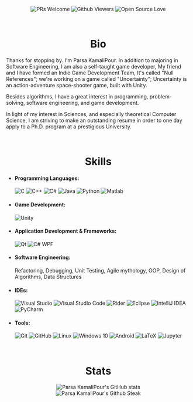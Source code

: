 
<p align="center">
<img alt="PRs Welcome" src="https://img.shields.io/badge/PRs-welcome-1abedb.svg?style=flat&logo=github">
<img alt="Github Viewers" src="https://visitor-badge.glitch.me/badge?page_id=benymaxparsa.benymaxparsa">
<img alt="Open Source Love" src="https://img.shields.io/badge/Open%20Source-%E2%99%A1-purple">
</p>

 <br />
<p align="center">
  <h1 align="center"> Bio </h1>
<p h2 align="center">

Thanks for stopping by. I'm Parsa KamaliPour. In addition to majoring in Software Engineering, I am also a self-taught game developer, My friend and I have formed an Indie Game Development Team, It's called "Null References"; we're working on a game called "Uncertainty"; Uncertainty is an action-adventure space-shooter game, built with Unity.

Besides algorithms, I have a great interest in programming, problem-solving, software engineering, and game development.  

In light of my interest in Sciences, and especially theoretical Computer Science, I am striving to make an outstanding resume in order to one day apply to a Ph.D. program at a prestigious University.


  
 <br />
<p align="center">
  <h1 align="center"> Skills </h1>
<p h2 align="center">

- #### Programming Languages:
  <img alt="C" src="https://img.shields.io/badge/c-%2300599C.svg?style=for-the-badge&logo=c&logoColor=white"/> <img alt="C++" src="https://img.shields.io/badge/c++-%2300599C.svg?style=for-the-badge&logo=c%2B%2B&logoColor=white"/> <img alt="C#" src="https://img.shields.io/badge/c%23-%23239120.svg?style=for-the-badge&logo=c-sharp&logoColor=white"/> <img alt="Java" src="https://img.shields.io/badge/java-%23ED8B00.svg?style=for-the-badge&logo=java&logoColor=white"/> <img alt="Python" src="https://img.shields.io/badge/python-%2314354C.svg?style=for-the-badge&logo=python&logoColor=white"/> <img alt="Matlab" src="https://img.shields.io/badge/Matlab®-%23E34F26.svg?style=for-the-badge&logo=matlab&logoColor=white"/>
  
- #### Game Development:
  <img alt="Unity" src="https://img.shields.io/badge/unity-%23000000.svg?style=for-the-badge&logo=unity&logoColor=white"/>
  
- #### Application Development & Frameworks:
  <img alt="Qt" src="https://img.shields.io/badge/Qt-%23217346.svg?style=for-the-badge&logo=Qt&logoColor=white"/>  <img alt="C# WPF" src="https://img.shields.io/badge/WPF-%23239120.svg?style=for-the-badge&logo=c-sharp&logoColor=white"/>

  
- #### Software Engineering:
  Refactoring, Debugging, Unit Testing, Agile mythology, OOP, Design of Algorithms, Data Structures
  
- #### IDEs:
  <img alt="Visual Studio" src="https://img.shields.io/badge/VisualStudio-5C2D91.svg?style=for-the-badge&logo=visual-studio&logoColor=white"/> <img alt="Visual Studio Code" src="https://img.shields.io/badge/VisualStudioCode-0078d7.svg?style=for-the-badge&logo=visual-studio-code&logoColor=white"/> <img alt="Rider" src="https://img.shields.io/badge/Rider-000000.svg?style=for-the-badge&logo=Rider&logoColor=white&color=black&labelColor=crimson"/> <img alt="Eclipse" src="https://img.shields.io/badge/Eclipse-FE7A16.svg?style=for-the-badge&logo=Eclipse&logoColor=white"/> 	<img alt="IntelliJ IDEA" src="https://img.shields.io/badge/IntelliJIDEA-000000.svg?style=for-the-badge&logo=intellij-idea&logoColor=white"/> <img alt="PyCharm" src="https://img.shields.io/badge/pycharm-143?style=for-the-badge&logo=pycharm&logoColor=black&color=black&labelColor=green"/> 
  
- #### Tools:
  <img alt="Git" src="https://img.shields.io/badge/git-%23F05033.svg?style=for-the-badge&logo=git&logoColor=white"/> <img alt="GitHub" src="https://img.shields.io/badge/github-%23121011.svg?style=for-the-badge&logo=github&logoColor=white"/> <img alt="Linux" src="https://img.shields.io/badge/Linux-FCC624?style=for-the-badge&logo=linux&logoColor=black"> <img alt="Windows 10" src="https://img.shields.io/badge/Windows-0078D6?style=for-the-badge&logo=windows&logoColor=white" /> <img alt="Android" src="https://img.shields.io/badge/Android-3DDC84?style=for-the-badge&logo=android&logoColor=white" /> <img alt="LaTeX" src="https://img.shields.io/badge/latex-%23008080.svg?style=for-the-badge&logo=latex&logoColor=white"/> <img alt="Jupyter" src="https://img.shields.io/badge/Jupyter-%23F37626.svg?style=for-the-badge&logo=Jupyter&logoColor=white" />
  

 <br />
<p align="center">
  <h1 align="center"> Stats </h1>
<p h2 align="center">


<p align="center">
  <img src="https://github-readme-stats.vercel.app/api?username=benymaxparsa&count_private=true&show_icons=true&theme=dracula&hide_border=true" alt="Parsa KamaliPour's GitHub stats" /><br />
 <img src="https://github-readme-streak-stats.herokuapp.com/?user=benymaxparsa&theme=dracula&hide_border=true" alt="Parsa KamaliPour's Github Steak" />
</p>



<!--
**benymaxparsa/benymaxparsa** is a ✨ _special_ ✨ repository because its `README.md` (this file) appears on your GitHub profile.

![Top Langs](https://github-readme-stats.vercel.app/api/top-langs/?username=benymaxparsa&theme=dracula&exclude_repo=One-of-a-Kind,Bull-Cow-Game-UE4,My-Playground-Unreal-Engine,Intro-to-GameDev)

Here are some ideas to get you started:

- 🔭 I’m currently working on ...
- 🌱 I’m currently learning ...
- 👯 I’m looking to collaborate on ...
- 🤔 I’m looking for help with ...
- 💬 Ask me about ...
- 📫 How to reach me: ...
- 😄 Pronouns: ...
- ⚡ Fun fact: ...
-->

